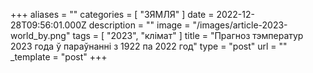 +++
aliases = ""
categories = [ "ЗЯМЛЯ" ]
date = 2022-12-28T09:56:01.000Z
description = ""
image = "/images/article-2023-world_by.png"
tags = [ "2023", "клiмат" ]
title = "Прагноз тэмператур 2023 года ў параўнанні з 1922 па 2022 год"
type = "post"
url = ""
_template = "post"
+++

